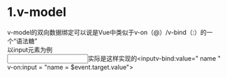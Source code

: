 1.v-model
===
v-model的双向数据绑定可以说是Vue中类似于v-on（@）/v-bind（:）的一个“语法糖”  
以input元素为例    
<input v-model = " name ">实际是这样实现的<inputv-bind:value=" name " v-on:input = "name = $event.target.value">
